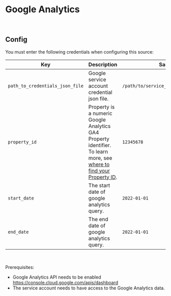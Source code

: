 # Google Analytics

<br />

## Config

You must enter the following credentials when configuring this source:

| Key | Description | Sample value
| --- | --- | --- |
| `path_to_credentials_json_file` | Google service account credential json file. | `/path/to/service_account_credentials.json` |
| `property_id` | Property is a numeric Google Analytics GA4 Property identifier. To learn more, see [where to find your Property ID](https://developers.google.com/analytics/devguides/reporting/data/v1/property-id). | `12345678` |
| `start_date` | The start date of google analytics query. | `2022-01-01` |
| `end_date` | The end date of google analytics query. | `2022-01-01` |
<br />

Prerequisites:
* Google Analytics API needs to be enabled https://console.cloud.google.com/apis/dashboard
* The service account needs to have access to the Google Analytics data.
